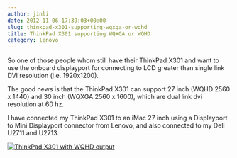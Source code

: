```yaml
---
author: jinli
date: 2012-11-06 17:39:03+00:00
slug: thinkpad-x301-supporting-wqxga-or-wqhd
title: ThinkPad X301 supporting WQXGA or WQHD
category: lenovo
---
```

So one of those people whom still have their ThinkPad X301 and want to use the onboard displayport for connecting to LCD greater than single link DVI resolution (i.e. 1920x1200).

The good news is that the ThinkPad X301 can support 27 inch (WQHD 2560 x 1440) and 30 inch (WQXGA 2560 x 1600), which are dual link dvi resolution at 60 hz.

I have connected my ThinkPad X301 to an iMac 27 inch using a Displayport to Mini Displayport connector from Lenovo, and also connected to my Dell U2711 and U2713.

[![ThinkPad X301 with WQHD output](http://farm9.staticflickr.com/8304/8011836545_cb77647850_z.jpg)](http://www.flickr.com/photos/60081959@N04/8011836545/)
